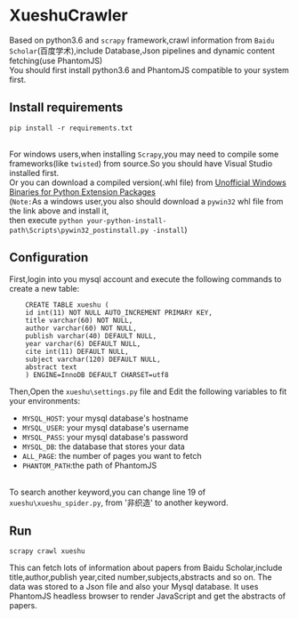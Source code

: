 # XueshuCrawler
Based on python3.6 and `scrapy` framework,crawl information from `Baidu Scholar`(百度学术),include Database,Json pipelines and dynamic content fetching(use PhantomJS)<br>
You should first install python3.6 and PhantomJS compatible to your system first.

## Install requirements
`pip install -r requirements.txt`

<br>For windows users,when installing `Scrapy`,you may need to compile some frameworks(like `twisted`) from source.So you should have Visual Studio installed first.<br>Or you can download a compiled version(.whl file) from
[Unofficial Windows Binaries for Python Extension Packages](http://www.lfd.uci.edu/~gohlke/pythonlibs/)<br>
(`Note:`As a windows user,you also should download a `pywin32` whl file from the link above and install it,<br>then execute `python your-python-install-path\Scripts\pywin32_postinstall.py -install`)

## Configuration

First,login into you mysql account and execute the following commands to create a new table:<br>

        CREATE TABLE xueshu (
        id int(11) NOT NULL AUTO_INCREMENT PRIMARY KEY,
        title varchar(60) NOT NULL,
        author varchar(60) NOT NULL,
        publish varchar(40) DEFAULT NULL,
        year varchar(6) DEFAULT NULL,
        cite int(11) DEFAULT NULL,
        subject varchar(120) DEFAULT NULL,
        abstract text
        ) ENGINE=InnoDB DEFAULT CHARSET=utf8

Then,Open the `xueshu\settings.py` file and 
Edit the following variables to fit your environments:<br>


* `MYSQL_HOST`: your mysql database's hostname
* `MYSQL_USER`: your mysql database's username
* `MYSQL_PASS`: your mysql database's password
* `MYSQL_DB`: the database that stores your data
* `ALL_PAGE`: the number of pages you want to fetch
* `PHANTOM_PATH`:the path of PhantomJS

<br>To search another keyword,you can change line 19 of `xueshu\xueshu_spider.py`,
from '非织造' to another keyword.

## Run

`scrapy crawl xueshu`<br>

This can fetch lots of information about papers from Baidu Scholar,include title,author,publish year,cited number,subjects,abstracts and so on.
The data was stored to a Json file and also your Mysql database.
It uses PhantomJS headless browser to render JavaScript and get the abstracts of papers.







